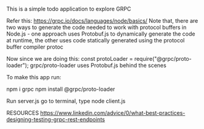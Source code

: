This is a simple todo application to explore GRPC

Refer this: https://grpc.io/docs/languages/node/basics/
Note that, there are two ways to generate the code needed to work with protocol buffers in Node.js - one approach uses Protobuf.js to dynamically generate the code at runtime, the other uses code statically generated using the protocol buffer compiler protoc

Now since we are doing this: const protoLoader = require("@grpc/proto-loader");
grpc/proto-loader uses Protobuf.js behind the scenes

To make this app run:

npm i grpc
npm install @grpc/proto-loader

Run server.js
go to terminal, type node client.js


RESOURCES
https://www.linkedin.com/advice/0/what-best-practices-designing-testing-grpc-rest-endpoints